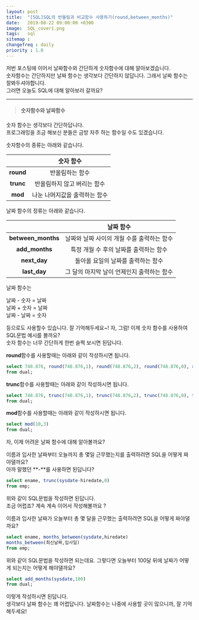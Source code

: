 ```yaml
---
layout: post
title:  "[SQL]SQL의 반올림과 비교함수 사용하기(round,between_months)"
date:   2019-08-22 09:00:00 +0300
image:  SQL_cover1.png
tags:   sql
sitemap :
changefreq : daily
priority : 1.0
---
```



저번 포스팅에 이어서 날짜함수와 간단하게 숫자함수에 대해 알아보겠습니다.  
숫자함수는 간단하지만 날짜 함수는 생각보다 간단하지 않답니다. 그래서 날짜 함수는 잘봐두셔야합니다.  
그러면 오늘도 SQL에 대해 알아보러 갈까요?

--------


> #### 숫자함수와 날짜함수  

숫자 함수는 생각보다 간단하답니다.  
프로그래밍을 조금 해보신 분들은 금방 자주 하는 함수일 수도 있겠습니다.   

숫자함수의 종류는 아래와 같습니다.  

|<center></center>|<center>숫자 함수</center>| 
|:--------:|:--------:|
|**round**|<center>반올림하는 함수</center>|
|**trunc**|<center>반올림하지 않고 버리는 함수</center>| 
|**mod**|<center>나눈 나머지값을 출력하는 함수</center>|


날짜 함수의 정류는 아래와 같습니다.  

|<center></center>|<center>날짜 함수</center>| 
|:--------:|:--------:|
|**between_months**|<center>날짜와 날짜 사이의 개월 수를 출력하는 함수</center>|
|**add_months**|<center>특정 개월 수 후의 날짜를 출력하는 함수</center>| 
|**next_day**|<center> 돌아올 요일의 날짜를 출력하는 함수</center>|
|**last_day**|<center>그 달의 마지막 날이 언제인지 출력하는 함수</center>|

날짜 함수는   

날짜 - 숫자 = 날짜  
날짜 + 숫자 = 날짜  
날짜 - 날짜 = 숫자  

등으로도 사용할수 있습니다. 잘 기억해두세요~!
자, 그럼! 이제 숫자 함수를 사용하여 SQL문법 예시를 볼까요?  
숫자 함수는 너무 간단하게 한번 슬쩍 보시면 된답니다.  

**round**함수를 사용할때는 아래와 같이 작성하시면 됩니다.

```sql
select 748.876, round(748.876,1), round(748.876,2), round(748.876,0), round(748.876,-1)  
from dual;
```

**trunc**함수를 사용할때는 아래와 같이 작성하시면 됩니다.  

```sql
select 748.876, trunc(748.876,1), trunc(748.876,2), trunc(748.876,0), trunc(748.876,-1)  
from dual;
```  

**mod**함수를 사용할때는 아래와 같이 작성하시면 됩니다.  

```sql
select mod(10,3)
from dual;
```

자, 이제 어려운 날짜 함수에 대해 알아볼까요?  

이름과 입사한 날짜부터 오늘까지 총 몇일 근무했는지를 출력하려면 SQL을 어떻게 짜야댈까요?  
아까 말했던 **-**를 사용하면 된답니다?

```sql
select ename, trunc(sysdate-hiredate,0)
from emp;
```

위와 같이 SQL문법을 작성하면 된답니다.  
조금 어렵죠? 계속 계속 이어서 작성해볼까요 ?

이름과 입사한 날짜가 오늘부터 총 몇 달을 근무했는 출력하려면 SQL을 어떻게 짜야댈까요?  

```sql
select ename, months_between(sysdate,hiredate)
months_between(최신날짜,입사일)
from emp;
```

위와 같이 SQL문법을 작성하면 되는데요. 그렇다면 오늘부터 100달 뒤에 날짜가 어떻게 되는지는 어떻게 해야댈까요?  

```sql
select add_months(sysdate,100)
from dual;
```

이렇게 작성하시면 된답니다.  
생각보다 날짜 함수는 꽤 어렵답니다. 날짜함수는 나중에 사용할 곳이 많으니까, 잘 기억해두세요! 



